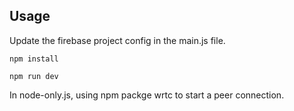 
## Usage

Update the firebase project config in the main.js file. 

```
npm install

npm run dev
```
In node-only.js, using npm packge wrtc to start a peer connection.
